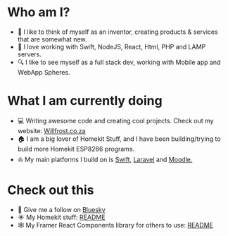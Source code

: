 # Who am I?
- 👋 I like to think of myself as an inventor, creating products & services that are somewhat new.
- 🍏 I love working with Swift, NodeJS, React, Html, PHP and LAMP servers.
- 🔍 I like to see myself as a full stack dev, working with Mobile app and WebApp Spheres.

# What I am currently doing
- 💻 Writing awesome code and creating cool projects. Check out my website: [Willfrost.co.za](https://willfrost.co.za)
- 🏠 I am a big lover of Homekit Stuff, and I have been building/trying to build more Homekit ESP8266 programs.
- ⛵️ My main platforms I build on is [Swift](https://www.swift.org), [Laravel](https://laravel.com) and [Moodle.](https://moodle.org)

# Check out this
- 🤠 Give me a follow on [Bluesky](https://bsky.app/profile/willreefrost.bsky.social)
- ☀️ My Homekit stuff: [README](https://github.com/Frostist/Will-s-Homekit-Stuff)
- 🕸️ My Framer React Components library for others to use: [README](https://github.com/Frostist/framer-react-components)
